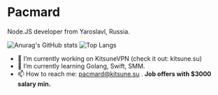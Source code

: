# Pacmard

Node.JS developer from Yaroslavl, Russia.

![Anurag's GitHub stats](https://github-readme-stats.vercel.app/api?username=pacmard&show_icons=true&theme=radical)
![Top Langs](https://github-readme-stats.vercel.app/api/top-langs/?username=pacmard&layout=compact&theme=radical)


- 🔭 I’m currently working on KitsuneVPN (check it out: kitsune.su)
- 🌱 I’m currently learning Golang, Swift, SMM.
- 📫 How to reach me: pacmard@kitsune.su . **Job offers with $3000 salary min.**
